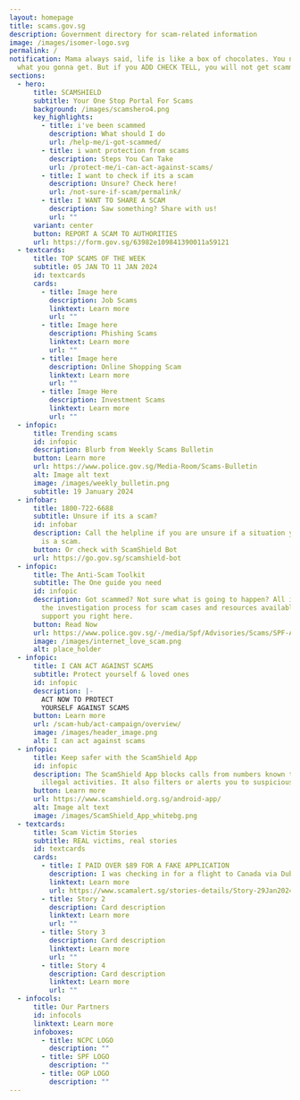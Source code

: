 ```yaml
---
layout: homepage
title: scams.gov.sg
description: Government directory for scam-related information
image: /images/isomer-logo.svg
permalink: /
notification: Mama always said, life is like a box of chocolates. You never know
  what you gonna get. But if you ADD CHECK TELL, you will not get scammed.
sections:
  - hero:
      title: SCAMSHIELD
      subtitle: Your One Stop Portal For Scams
      background: /images/scamshero4.png
      key_highlights:
        - title: i've been scammed
          description: What should I do
          url: /help-me/i-got-scammed/
        - title: i want protection from scams
          description: Steps You Can Take
          url: /protect-me/i-can-act-against-scams/
        - title: I want to check if its a scam
          description: Unsure? Check here!
          url: /not-sure-if-scam/permalink/
        - title: I WANT TO SHARE A SCAM
          description: Saw something? Share with us!
          url: ""
      variant: center
      button: REPORT A SCAM TO AUTHORITIES
      url: https://form.gov.sg/63982e109841390011a59121
  - textcards:
      title: TOP SCAMS OF THE WEEK
      subtitle: 05 JAN TO 11 JAN 2024
      id: textcards
      cards:
        - title: Image here
          description: Job Scams
          linktext: Learn more
          url: ""
        - title: Image here
          description: Phishing Scams
          linktext: Learn more
          url: ""
        - title: Image here
          description: Online Shopping Scam
          linktext: Learn more
          url: ""
        - title: Image Here
          description: Investment Scams
          linktext: Learn more
          url: ""
  - infopic:
      title: Trending scams
      id: infopic
      description: Blurb from Weekly Scams Bulletin
      button: Learn more
      url: https://www.police.gov.sg/Media-Room/Scams-Bulletin
      alt: Image alt text
      image: /images/weekly_bulletin.png
      subtitle: 19 January 2024
  - infobar:
      title: 1800-722-6688
      subtitle: Unsure if its a scam?
      id: infobar
      description: Call the helpline if you are unsure if a situation you are facing
        is a scam.
      button: Or check with ScamShield Bot
      url: https://go.gov.sg/scamshield-bot
  - infopic:
      title: The Anti-Scam Toolkit
      subtitle: The One guide you need
      id: infopic
      description: Got scammed? Not sure what is going to happen? All information on
        the investigation process for scam cases and resources available to
        support you right here.
      button: Read Now
      url: https://www.police.gov.sg/-/media/Spf/Advisories/Scams/SPF-Anti-Scam-Resource-Guide.ashx
      image: /images/internet_love_scam.png
      alt: place_holder
  - infopic:
      title: I CAN ACT AGAINST SCAMS
      subtitle: Protect yourself & loved ones
      id: infopic
      description: |-
        ACT NOW TO PROTECT
        YOURSELF AGAINST SCAMS
      button: Learn more
      url: /scam-hub/act-campaign/overview/
      image: /images/header_image.png
      alt: I can act against scams
  - infopic:
      title: Keep safer with the ScamShield App
      id: infopic
      description: The ScamShield App blocks calls from numbers known to be used in
        illegal activities. It also filters or alerts you to suspicious SMSes.
      button: Learn more
      url: https://www.scamshield.org.sg/android-app/
      alt: Image alt text
      image: /images/ScamShield_App_whitebg.png
  - textcards:
      title: Scam Victim Stories
      subtitle: REAL victims, real stories
      id: textcards
      cards:
        - title: I PAID OVER $89 FOR A FAKE APPLICATION
          description: I was checking in for a flight to Canada via Dubai and was not aware
          linktext: Learn more
          url: https://www.scamalert.sg/stories-details/Story-29Jan2024233100PM
        - title: Story 2
          description: Card description
          linktext: Learn more
          url: ""
        - title: Story 3
          description: Card description
          linktext: Learn more
          url: ""
        - title: Story 4
          description: Card description
          linktext: Learn more
          url: ""
  - infocols:
      title: Our Partners
      id: infocols
      linktext: Learn more
      infoboxes:
        - title: NCPC LOGO
          description: ""
        - title: SPF LOGO
          description: ""
        - title: OGP LOGO
          description: ""
---
```

